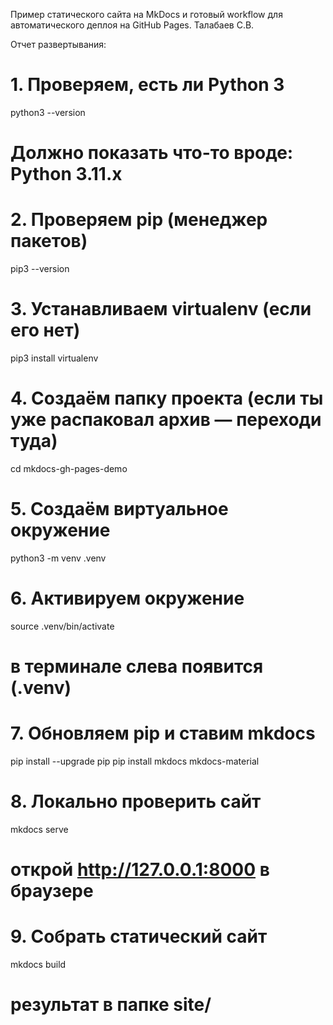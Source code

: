 Пример статического сайта на MkDocs и готовый workflow для автоматического деплоя на GitHub Pages.
Талабаев С.В.

Отчет развертывания:

# 1. Проверяем, есть ли Python 3

python3 --version

# Должно показать что-то вроде: Python 3.11.x

# 2. Проверяем pip (менеджер пакетов)

pip3 --version

# 3. Устанавливаем virtualenv (если его нет)

pip3 install virtualenv

# 4. Создаём папку проекта (если ты уже распаковал архив — переходи туда)

cd mkdocs-gh-pages-demo

# 5. Создаём виртуальное окружение

python3 -m venv .venv

# 6. Активируем окружение

source .venv/bin/activate

# в терминале слева появится (.venv)

# 7. Обновляем pip и ставим mkdocs

pip install --upgrade pip
pip install mkdocs mkdocs-material

# 8. Локально проверить сайт

mkdocs serve

# открой http://127.0.0.1:8000 в браузере

# 9. Собрать статический сайт

mkdocs build

# результат в папке site/
